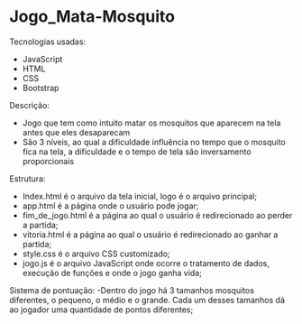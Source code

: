 # Jogo_Mata-Mosquito

Tecnologias usadas:
  - JavaScript
  - HTML
  - CSS
  - Bootstrap
  
Descrição:
  - Jogo que tem como intuito matar os mosquitos que aparecem na tela antes que eles desaparecam
  - São 3 níveis, ao qual a dificuldade influência no tempo que o mosquito fica na tela, a dificuldade e o tempo de tela são inversamento proporcionais


Estrutura:
  - Index.html é o arquivo da tela inicial, logo é o arquivo principal;
  - app.html é a página onde o usuário pode jogar;
  - fim_de_jogo.html é a página ao qual o usuário é redirecionado ao perder a partida;
  - vitoria.html é a página ao qual o usuário é redirecionado ao ganhar a partida;
  - style.css é o arquivo CSS customizado;
  - jogo.js é o arquivo JavaScript onde ocorre o tratamento de dados, execução de funções e onde o jogo ganha vida;
  
  
  Sistema de pontuação:
    -Dentro do jogo há 3 tamanhos mosquitos diferentes, o pequeno, o médio e o grande. Cada um desses tamanhos dá ao jogador uma quantidade de pontos diferentes;
      

